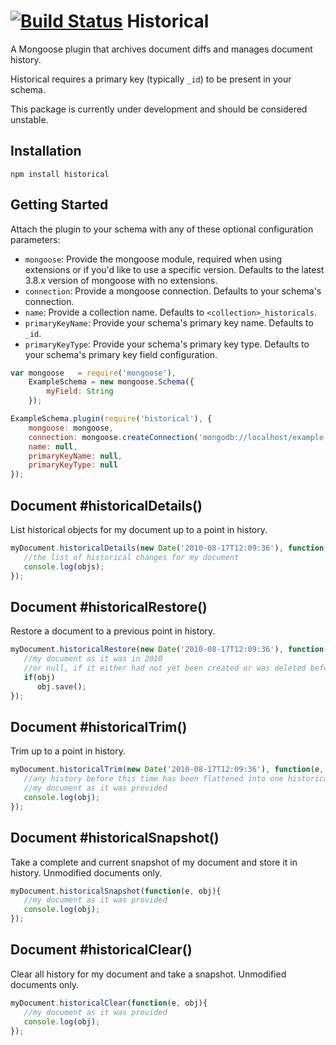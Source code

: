 [![Build Status](https://secure.travis-ci.org/stennettm/historical.png)](http://travis-ci.org/stennettm/historical)
Historical
==========

A Mongoose plugin that archives document diffs and manages document history.

Historical requires a primary key (typically `_id`) to be present in your schema.

This package is currently under development and should be considered unstable.

Installation
------------

`npm install historical`

Getting Started
---------------

Attach the plugin to your schema with any of these optional configuration parameters:

- `mongoose`: Provide the mongoose module, required when using extensions or if you'd like to use a specific version. Defaults to the latest 3.8.x version of mongoose with no extensions.
- `connection`: Provide a mongoose connection. Defaults to your schema's connection.
- `name`: Provide a collection name. Defaults to `<collection>_historicals`.
- `primaryKeyName`: Provide your schema's primary key name. Defaults to `_id`.
- `primaryKeyType`: Provide your schema's primary key type. Defaults to your schema's primary key field configuration.

```javascript
var mongoose   = require('mongoose'),
    ExampleSchema = new mongoose.Schema({
        myField: String
    });

ExampleSchema.plugin(require('historical'), {
    mongoose: mongoose,
    connection: mongoose.createConnection('mongodb://localhost/example'),
    name: null,
    primaryKeyName: null,
    primaryKeyType: null
});
```

Document #historicalDetails()
---------------------------------------------------------

List historical objects for my document up to a point in history.

```javascript
myDocument.historicalDetails(new Date('2010-08-17T12:09:36'), function(e, objs){
   //the list of historical changes for my document
   console.log(objs);
});
```

Document #historicalRestore()
---------------------------------------------------------

Restore a document to a previous point in history.

```javascript
myDocument.historicalRestore(new Date('2010-08-17T12:09:36'), function(e, obj){
   //my document as it was in 2010
   //or null, if it either had not yet been created or was deleted before this time
   if(obj)
      obj.save();
});
```

Document #historicalTrim()
------------------------------------------------------

Trim up to a point in history.

```javascript
myDocument.historicalTrim(new Date('2010-08-17T12:09:36'), function(e, obj){
   //any history before this time has been flattened into one historical document
   //my document as it was provided
   console.log(obj);
});
```

Document #historicalSnapshot()
-----------------------------------------------

Take a complete and current snapshot of my document and store it in history. Unmodified documents only.

```javascript
myDocument.historicalSnapshot(function(e, obj){
   //my document as it was provided
   console.log(obj);
});
```

Document #historicalClear()
--------------------------------------------

Clear all history for my document and take a snapshot. Unmodified documents only.

```javascript
myDocument.historicalClear(function(e, obj){
   //my document as it was provided
   console.log(obj);
});
```
